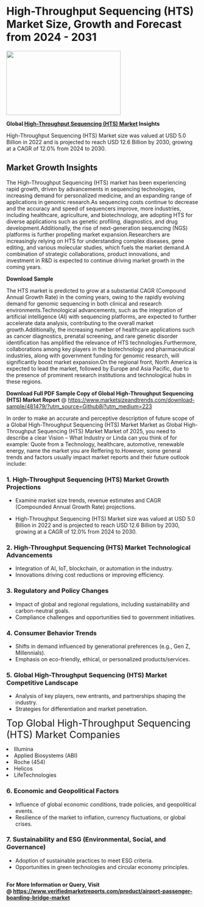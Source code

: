 <H1>High-Throughput Sequencing (HTS) Market Size, Growth and Forecast from 2024 - 2031</H1><img class="aligncenter size-medium wp-image-584254" src="https://thirdeyenews.in/wp-content/uploads/2024/09/Global-Market-Research-300x168.jpeg" alt="" width="300" height="168" /><p><strong>Global&nbsp;<a href="https://www.marketsizeandtrends.com/download-sample/481479/?utm_source=Github8j?utm_medium=223">High-Throughput Sequencing (HTS) Market</a> Insights</strong></p><p>High-Throughput Sequencing (HTS) Market size was valued at USD 5.0 Billion in 2022 and is projected to reach USD 12.6 Billion by 2030, growing at a CAGR of 12.0% from 2024 to 2030.</p><p><h2>Market Growth Insights</h2> <p>The High-Throughput Sequencing (HTS) market has been experiencing rapid growth, driven by advancements in sequencing technologies, increasing demand for personalized medicine, and an expanding range of applications in genomic research.As sequencing costs continue to decrease and the accuracy and speed of sequencers improve, more industries, including healthcare, agriculture, and biotechnology, are adopting HTS for diverse applications such as genetic profiling, diagnostics, and drug development.Additionally, the rise of next-generation sequencing (NGS) platforms is further propelling market expansion.Researchers are increasingly relying on HTS for understanding complex diseases, gene editing, and various molecular studies, which fuels the market demand.A combination of strategic collaborations, product innovations, and investment in R&D is expected to continue driving market growth in the coming years.</p> <p><strong>Download Sample</strong></p> <p>The HTS market is predicted to grow at a substantial CAGR (Compound Annual Growth Rate) in the coming years, owing to the rapidly evolving demand for genomic sequencing in both clinical and research environments.Technological advancements, such as the integration of artificial intelligence (AI) with sequencing platforms, are expected to further accelerate data analysis, contributing to the overall market growth.Additionally, the increasing number of healthcare applications such as cancer diagnostics, prenatal screening, and rare genetic disorder identification has amplified the relevance of HTS technologies.Furthermore, collaborations among key players in the biotechnology and pharmaceutical industries, along with government funding for genomic research, will significantly boost market expansion.On the regional front, North America is expected to lead the market, followed by Europe and Asia Pacific, due to the presence of prominent research institutions and technological hubs in these regions.</p> <p><span class=""><strong>Download Full PDF Sample Copy of Global High-Throughput Sequencing (HTS) Market Report</strong> @ <a href="https://www.marketsizeandtrends.com/download-sample/481479/?utm_source=Github8j?utm_medium=223" target="_blank">https://www.marketsizeandtrends.com/download-sample/481479/?utm_source=Github8j?utm_medium=223</a></span></p><p>In order to make an accurate and perceptive description of future scope of a Global&nbsp;High-Throughput Sequencing (HTS) Market Market as Global&nbsp;High-Throughput Sequencing (HTS) Market Market of 2025, you need to describe a clear Vision &ndash; What Industry or Linda can you think of for example: Quote from a Technology, healthcare, automotive, renewable energy, name the market you are Reffering to.However, some general trends and factors usually impact market reports and their future outlook include:</p><h3>1.&nbsp;<strong>High-Throughput Sequencing (HTS) Market Growth Projections</strong></h3><ul><li>Examine market size trends, revenue estimates and CAGR (Compounded Annual Growth Rate) projections.</li><li><p>High-Throughput Sequencing (HTS) Market size was valued at USD 5.0 Billion in 2022 and is projected to reach USD 12.6 Billion by 2030, growing at a CAGR of 12.0% from 2024 to 2030.</p></li></ul><h3>2.&nbsp;<strong>High-Throughput Sequencing (HTS) Market Technological Advancements</strong></h3><ul><li>Integration of AI, IoT, blockchain, or automation in the industry.</li><li>Innovations driving cost reductions or improving efficiency.</li></ul><h3>3.&nbsp;<strong>Regulatory and Policy Changes</strong></h3><ul><li>Impact of global and regional regulations, including sustainability and carbon-neutral goals.</li><li>Compliance challenges and opportunities tied to government initiatives.</li></ul><h3>4.&nbsp;<strong>Consumer Behavior Trends</strong></h3><ul><li>Shifts in demand influenced by generational preferences (e.g., Gen Z, Millennials).</li><li>Emphasis on eco-friendly, ethical, or personalized products/services.</li></ul><h3>5.&nbsp;<strong>Global High-Throughput Sequencing (HTS) Market Competitive Landscape</strong></h3><ul><li>Analysis of key players, new entrants, and partnerships shaping the industry.</li><li>Strategies for differentiation and market penetration.</li></ul><p data-pm-slice="1 1 []"><span style="color: inherit; font-family: inherit; font-size: 25px;">Top Global High-Throughput Sequencing (HTS) Market Companies</span></p><div class="" data-test-id=""><p><li>Illumina</li><li> Applied Biosystems (ABI)</li><li> Roche (454)</li><li> Helicos</li><li> LifeTechnologies</li></p></div><h3>6.&nbsp;<strong>Economic and Geopolitical Factors</strong></h3><ul><li>Influence of global economic conditions, trade policies, and geopolitical events.</li><li>Resilience of the market to inflation, currency fluctuations, or global crises.</li></ul><h3>7.&nbsp;<strong>Sustainability and ESG (Environmental, Social, and Governance)</strong></h3><ul><li>Adoption of sustainable practices to meet ESG criteria.</li><li>Opportunities in green technologies and circular economy principles.</li></ul><h2><strong style="font-size: 14px;">For More Information or Query, Visit @&nbsp;</strong><a style="background-color: #ffffff; font-size: 14px;" href="https://www.marketsizeandtrends.com/report/high-throughput-sequencing-hts-market/" target="_blank">https://www.verifiedmarketreports.com/product/airport-passenger-boarding-bridge-market</a></h2>
